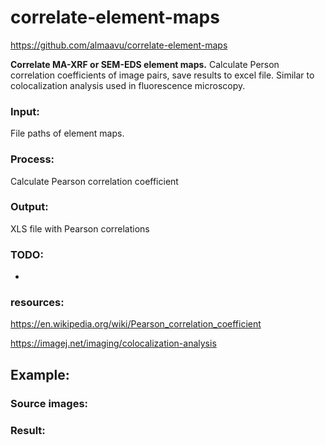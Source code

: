 # correlate-element-maps
https://github.com/almaavu/correlate-element-maps

**Correlate MA-XRF or SEM-EDS element maps.**
Calculate Person correlation coefficients of image pairs, save results to excel file. Similar to colocalization analysis used in fluorescence microscopy.





### Input: 
File paths of element maps.



### Process:
Calculate Pearson correlation coefficient




### Output:
XLS file with Pearson correlations




### TODO:
-



### resources:
https://en.wikipedia.org/wiki/Pearson_correlation_coefficient

https://imagej.net/imaging/colocalization-analysis


## Example:

### Source images:
<p align="center">

</p>

### Result:
<p align="center">

</p>
